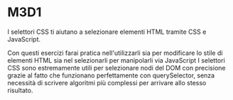 # M3D1
I selettori CSS ti aiutano a selezionare elementi HTML tramite CSS e JavaScript.

Con questi esercizi farai pratica nell'utilizzarli sia per modificare lo stile di elementi HTML sia nel selezionarli per manipolarli via JavaScript
I selettori CSS sono estremamente utili per selezionare nodi del DOM con precisione grazie al fatto che funzionano perfettamente con querySelector,
senza necessità di scrivere algoritmi più complessi per arrivare allo stesso risultato.


